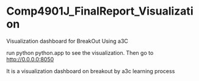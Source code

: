 # Comp4901J_FinalReport_Visualization
Visualization dashboard for BreakOut Using a3C



run python python.app to see the visualization.
Then go to http://0.0.0.0:8050

It is a visualization dashboard on breakout by a3c learning process
